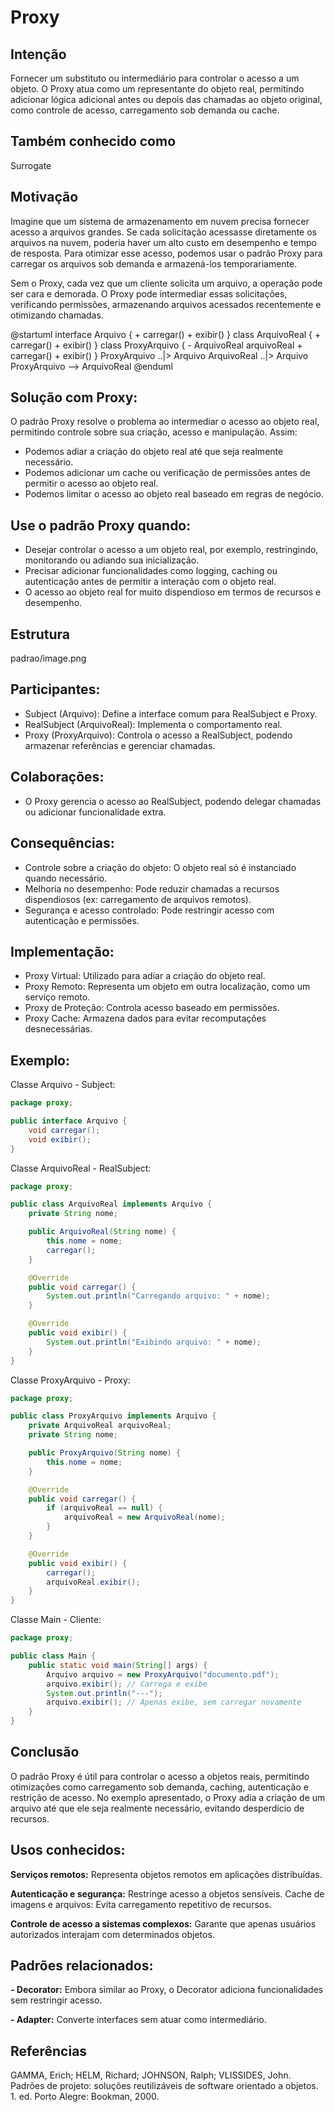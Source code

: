 # Proxy

## Intenção
Fornecer um substituto ou intermediário para controlar o acesso a um objeto. O Proxy atua como um representante do objeto real, permitindo adicionar lógica adicional antes ou depois das chamadas ao objeto original, como controle de acesso, carregamento sob demanda ou cache.

## Também conhecido como
Surrogate

## Motivação
Imagine que um sistema de armazenamento em nuvem precisa fornecer acesso a arquivos grandes. Se cada solicitação acessasse diretamente os arquivos na nuvem, poderia haver um alto custo em desempenho e tempo de resposta. Para otimizar esse acesso, podemos usar o padrão Proxy para carregar os arquivos sob demanda e armazená-los temporariamente.

Sem o Proxy, cada vez que um cliente solicita um arquivo, a operação pode ser cara e demorada. O Proxy pode intermediar essas solicitações, verificando permissões, armazenando arquivos acessados recentemente e otimizando chamadas.

@startuml
interface Arquivo {
    + carregar()
    + exibir()
}
class ArquivoReal {
    + carregar()
    + exibir()
} 
class ProxyArquivo {
    - ArquivoReal arquivoReal
    + carregar()
    + exibir()
}
ProxyArquivo ..|> Arquivo
ArquivoReal ..|> Arquivo
ProxyArquivo --> ArquivoReal
@enduml

## Solução com Proxy:
O padrão Proxy resolve o problema ao intermediar o acesso ao objeto real, permitindo controle sobre sua criação, acesso e manipulação. Assim:

- Podemos adiar a criação do objeto real até que seja realmente necessário.
- Podemos adicionar um cache ou verificação de permissões antes de permitir o acesso ao objeto real.
- Podemos limitar o acesso ao objeto real baseado em regras de negócio.

## Use o padrão Proxy quando:

- Desejar controlar o acesso a um objeto real, por exemplo, restringindo, monitorando ou adiando sua inicialização.
- Precisar adicionar funcionalidades como logging, caching ou autenticação antes de permitir a interação com o objeto real.
- O acesso ao objeto real for muito dispendioso em termos de recursos e desempenho.

## Estrutura
padrao/image.png

## Participantes:
- Subject (Arquivo): Define a interface comum para RealSubject e Proxy.
- RealSubject (ArquivoReal): Implementa o comportamento real.
- Proxy (ProxyArquivo): Controla o acesso a RealSubject, podendo armazenar referências e gerenciar chamadas.

## Colaborações:
- O Proxy gerencia o acesso ao RealSubject, podendo delegar chamadas ou adicionar funcionalidade extra.

## Consequências:
- Controle sobre a criação do objeto: O objeto real só é instanciado quando necessário.
- Melhoria no desempenho: Pode reduzir chamadas a recursos dispendiosos (ex: carregamento de arquivos remotos).
- Segurança e acesso controlado: Pode restringir acesso com autenticação e permissões.

## Implementação:

- Proxy Virtual: Utilizado para adiar a criação do objeto real.
- Proxy Remoto: Representa um objeto em outra localização, como um serviço remoto.
- Proxy de Proteção: Controla acesso baseado em permissões.
- Proxy Cache: Armazena dados para evitar recomputações desnecessárias.

## Exemplo:

Classe Arquivo - Subject:
```java
package proxy;

public interface Arquivo {
    void carregar();
    void exibir();
}
```

Classe ArquivoReal - RealSubject:
```java
package proxy;

public class ArquivoReal implements Arquivo {
    private String nome;

    public ArquivoReal(String nome) {
        this.nome = nome;
        carregar();
    }

    @Override
    public void carregar() {
        System.out.println("Carregando arquivo: " + nome);
    }

    @Override
    public void exibir() {
        System.out.println("Exibindo arquivo: " + nome);
    }
}
```

Classe ProxyArquivo - Proxy:
```java
package proxy;

public class ProxyArquivo implements Arquivo {
    private ArquivoReal arquivoReal;
    private String nome;

    public ProxyArquivo(String nome) {
        this.nome = nome;
    }

    @Override
    public void carregar() {
        if (arquivoReal == null) {
            arquivoReal = new ArquivoReal(nome);
        }
    }

    @Override
    public void exibir() {
        carregar();
        arquivoReal.exibir();
    }
}
```

Classe Main - Cliente:
```java
package proxy;

public class Main {
    public static void main(String[] args) {
        Arquivo arquivo = new ProxyArquivo("documento.pdf");
        arquivo.exibir(); // Carrega e exibe
        System.out.println("---");
        arquivo.exibir(); // Apenas exibe, sem carregar novamente
    }
}
```

## Conclusão
O padrão Proxy é útil para controlar o acesso a objetos reais, permitindo otimizações como carregamento sob demanda, caching, autenticação e restrição de acesso. No exemplo apresentado, o Proxy adia a criação de um arquivo até que ele seja realmente necessário, evitando desperdício de recursos.

## Usos conhecidos:
**Serviços remotos:** Representa objetos remotos em aplicações distribuídas.

**Autenticação e segurança:** Restringe acesso a objetos sensíveis.
Cache de imagens e arquivos: Evita carregamento repetitivo de recursos.

**Controle de acesso a sistemas complexos:** Garante que apenas usuários autorizados interajam com determinados objetos.

## Padrões relacionados:
**- Decorator:** Embora similar ao Proxy, o Decorator adiciona funcionalidades sem restringir acesso.

**- Adapter:** Converte interfaces sem atuar como intermediário.

## Referências
GAMMA, Erich; HELM, Richard; JOHNSON, Ralph; VLISSIDES, John. Padrões de projeto: soluções reutilizáveis de software orientado a objetos. 1. ed. Porto Alegre: Bookman, 2000.

